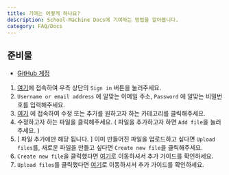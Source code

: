 ```yaml
---
title: 기여는 어떻게 하나요?
description: School-Machine Docs에 기여하는 방법을 알아봅니다.
category: FAQ/Docs
---
```


## 준비물
* [GitHub 계정](https://github.com)

1. [여기](https://github.com)에 접속하여 우측 상단의 `Sign in` 버튼을 눌러주세요.
2. `Username or email address` 에 알맞는 이메일 주소, `Password` 에 알맞는 비밀번호를 입력해주세요.
3. [여기](https://github.com/School-Docs/School-Docs/tree/main/content/ko) 에 접속하여 수정 또는 추가를 원하고자 하는 카테고리를 클릭해주세요.
4. 수정하고자 하는 파일을 클릭해주세요. ( 파일을 추가하고자 하면 `Add file`을 눌러주세요. )
5. [ 파일 추가에만 해당 됩니다. ] 이미 만들어진 파일을 업로드하고 싶다면 `Upload files`를, 새로운 파일을 만들고 싶다면 `Create new file`을 클릭해주세요.
6. `Create new file`을 클릭했다면 [여기]()로 이동하셔서 추가 가이드를 확인하세요.
7. `Upload files`를 클릭했다면 [여기]()로 이동하셔서 추가 가이드를 확인하세요.
